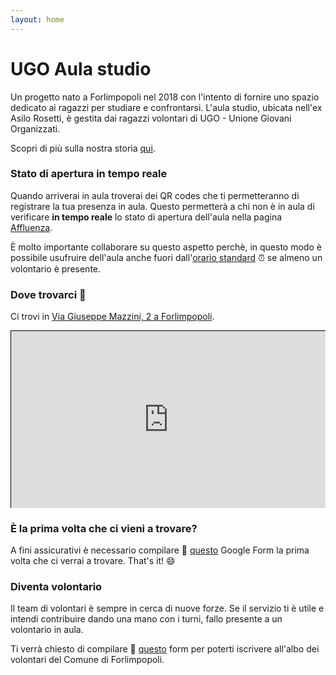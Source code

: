 ```yaml
---
layout: home
---
```


# UGO Aula studio

Un progetto nato a Forlimpopoli nel 2018 con l'intento di fornire uno spazio dedicato ai ragazzi per studiare
e confrontarsi.
L'aula studio, ubicata nell'ex Asilo Rosetti, è gestita dai ragazzi volontari di UGO - Unione Giovani Organizzati.

Scopri di più sulla nostra storia [qui](/about).

### Stato di apertura in tempo reale

Quando arriverai in aula troverai dei QR codes che ti permetteranno di registrare la tua presenza in aula.
Questo permetterà a chi non è in aula di verificare **in tempo reale** lo stato di apertura dell'aula nella pagina
[Affluenza](/opening-status).

È molto importante collaborare su questo aspetto perchè, in questo modo è possibile usufruire dell'aula
anche fuori dall'[orario standard](/timetable) ⏰ se almeno un volontario è presente.

### Dove trovarci 📍

Ci trovi in [Via Giuseppe Mazzini, 2 a Forlimpopoli](https://maps.app.goo.gl/GvrdGaHN7DzEdtUN8).

<style>
/* Responsive Iframe Container */
.map-responsive {
    position: relative;
    overflow: hidden;
    padding-top: 56.25%; /* 16:9 Aspect Ratio (adjust as needed) */
}

/* Responsive Iframe */
.map-responsive iframe {
    position: absolute;
    top: 0;
    left: 0;
    width: 100%;
    height: 100%;
    border: 1px solid black; /* Optional: keeps the border */
}
</style>

<div class="map-responsive">
    <iframe src="https://www.openstreetmap.org/export/embed.html?bbox=12.124622762203218%2C44.18559304052475%2C12.127240598201753%2C44.187074020076864&amp;layer=mapnik&amp;marker=44.18633353495182%2C12.125931680202484"></iframe>
</div>

### È la prima volta che ci vieni a trovare?

A fini assicurativi è necessario compilare 📝 [questo](https://forms.gle/TEyhsGH37YgKuv7g8) Google Form la prima volta che ci verrai a trovare. That's it! 😄

### Diventa volontario

Il team di volontari è sempre in cerca di nuove forze.
Se il servizio ti è utile e intendi contribuire dando una mano con i turni,
fallo presente a un volontario in aula.

Ti verrà chiesto di compilare 📝
[questo](https://forms.gle/yjMcxLEViQ3MnL28A) form per poterti iscrivere
all'albo dei volontari del Comune di Forlimpopoli.

